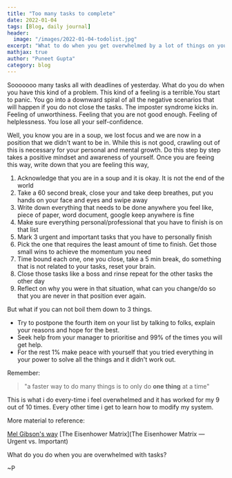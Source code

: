 ```yaml
---
title: "Too many tasks to complete"
date: 2022-01-04
tags: [Blog, daily journal]
header:
  image: "/images/2022-01-04-todolist.jpg"
excerpt: "What to do when you get overwhelmed by a lot of things on your plate?"
mathjax: true
author: "Puneet Gupta"
category: blog
---
```


Sooooooo many tasks all with deadlines of yesterday. What do you do when you have this kind of a problem. This kind of a feeling is a terrible.You start to panic. You go into a downward spiral of all the negative scenarios that will happen if you do not close the tasks. The imposter syndrome kicks in. Feeling of unworthiness. Feeling that you are not good enough. Feeling of helplessness. You lose all your self-confidence.

Well, you know you are in a soup, we lost focus and we are now in a position that we didn't want to be in. While this is not good, crawling out of this is necessary for your personal and mental growth. Do this step by step  takes a positive mindset and awareness of yourself. Once you are feeing this way, write down that you are feeling this way,

1. Acknowledge that you are in a soup and it is okay. It is not the end of the world
2. Take a 60 second break, close your and take deep breathes, put you hands on your face and eyes and swipe away
3. Write down everything that needs to be done anywhere you feel like, piece of paper, word document, google keep anywhere is fine
4. Make sure everything personal/professional that you have to finish is on that list
5. Mark 3 urgent and important tasks that you have to personally finish
6. Pick the one that requires the least amount of time to finish. Get those small wins to achieve the momentum you need
7. Time bound each one, one you close, take a 5 min break, do something that is not related to your tasks, reset your brain.
8. Close those tasks like a boss and rinse repeat for the other tasks the other day
9. Reflect on why you were in that situation, what can you change/do so that you are never in that position ever again.

But what if you can not boil them down to 3 things.
- Try to postpone the fourth item on your list by talking to folks, explain your reasons and hope for the best.
- Seek help from your manager to prioritise and 99% of the times you will get help.
- For the rest 1% make peace with yourself that you tried everything in your power to solve all the things and it didn't work out.

Remember:
> "a faster way to do many things is to only do **one thing** at a time"

This is what i do every-time i feel overwhelmed and it has worked for my 9 out of 10 times. Every other time i get to learn how to modify my system.

More material to reference:

[Mel Gibson's way](https://www.youtube.com/watch?v=8VKoPSkEN7o&ab_channel=MelRobbins)
[The Eisenhower Matrix](The Eisenhower Matrix — Urgent vs. Important)

What do you do when you are overwhelmed with tasks?

~P

